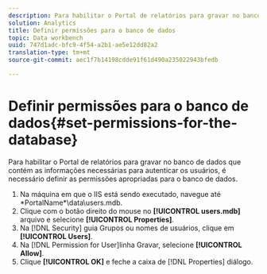 ```yaml
---
description: Para habilitar o Portal de relatórios para gravar no banco de dados que contém as informações necessárias para autenticar os usuários, é necessário definir as permissões apropriadas para o banco de dados.
solution: Analytics
title: Definir permissões para o banco de dados
topic: Data workbench
uuid: 747d1adc-bfc9-4f54-a2b1-ae5e12dd82a2
translation-type: tm+mt
source-git-commit: aec1f7b14198cdde91f61d490a235022943bfedb

---
```



# Definir permissões para o banco de dados{#set-permissions-for-the-database}

Para habilitar o Portal de relatórios para gravar no banco de dados que contém as informações necessárias para autenticar os usuários, é necessário definir as permissões apropriadas para o banco de dados.

1. Na máquina em que o IIS está sendo executado, navegue até \*PortalName*\data\users.mdb.
1. Clique com o botão direito do mouse no **[!UICONTROL users.mdb]** arquivo e selecione **[!UICONTROL Properties]**.
1. Na [!DNL Security] guia Grupos ou nomes de usuários, clique em **[!UICONTROL Users]**.
1. Na [!DNL Permission for User]linha Gravar, selecione **[!UICONTROL Allow]**.
1. Clique **[!UICONTROL OK]** e feche a caixa de [!DNL Properties] diálogo.
